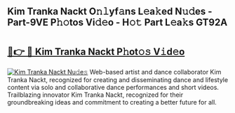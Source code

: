 ## Kim Tranka Nackt O𝚗𝚕yf𝚊ns L𝚎a𝚔ed N𝚞𝚍es - Part-9VE P𝚑𝚘tos Vi𝚍𝚎o - H𝚘𝚝 Part L𝚎a𝚔s GT92A

# <h2><a href="http://kf8v9w.oniu.top/?m=Kim+Tranka+Nackt">🔗👉 🔴 Kim Tranka Nackt P𝚑ot𝚘𝚜 V𝚒d𝚎o</a></h2>

[![Kim Tranka Nackt Nu𝚍e𝚜](https://i.imgur.com/0qMVB7G.gif)](http://kf8v9w.oniu.top/?m=Kim+Tranka+Nackt)
Web-based artist and dance collaborator Kim Tranka Nackt, recognized for creating and disseminating dance and lifestyle content via solo and collaborative dance performances and short videos. Trailblazing innovator Kim Tranka Nackt, recognized for their groundbreaking ideas and commitment to creating a better future for all.  

